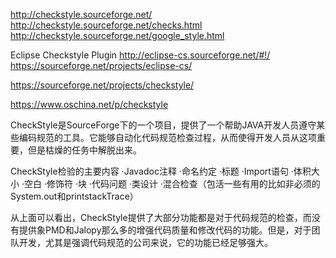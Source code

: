 http://checkstyle.sourceforge.net/
http://checkstyle.sourceforge.net/checks.html
http://checkstyle.sourceforge.net/google_style.html

Eclipse Checkstyle Plugin
http://eclipse-cs.sourceforge.net/#!/
https://sourceforge.net/projects/eclipse-cs/

https://sourceforge.net/projects/checkstyle/


https://www.oschina.net/p/checkstyle

CheckStyle是SourceForge下的一个项目，提供了一个帮助JAVA开发人员遵守某些编码规范的工具。它能够自动化代码规范检查过程，从而使得开发人员从这项重要，但是枯燥的任务中解脱出来。

CheckStyle检验的主要内容 
&middot;Javadoc注释 
&middot;命名约定 
&middot;标题 
&middot;Import语句 
&middot;体积大小 
&middot;空白 
&middot;修饰符 
&middot;块 
&middot;代码问题 
&middot;类设计 
&middot;混合检查（包活一些有用的比如非必须的System.out和printstackTrace）

从上面可以看出，CheckStyle提供了大部分功能都是对于代码规范的检查，而没有提供象PMD和Jalopy那么多的增强代码质量和修改代码的功能。但是，对于团队开发，尤其是强调代码规范的公司来说，它的功能已经足够强大。



